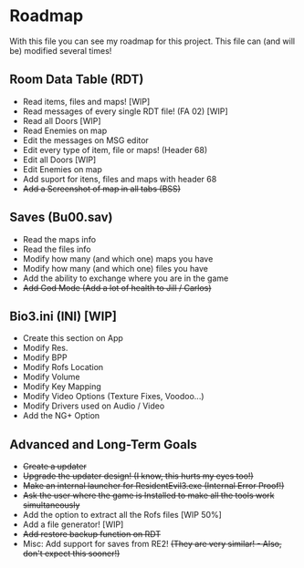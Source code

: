 # Roadmap
With this file you can see my roadmap for this project.
This file can (and will be) modified several times!

## Room Data Table (RDT)
- Read items, files and maps! [WIP]
- Read messages of every single RDT file! (FA 02) [WIP]
- Read all Doors [WIP]
- Read Enemies on map
- Edit the messages on MSG editor
- Edit every type of item, file or maps! (Header 68)
- Edit all Doors [WIP]
- Edit Enemies on map
- Add suport for itens, files and maps with header 68
- ~~Add a Screenshot of map in all tabs (BSS)~~

## Saves (Bu00.sav)
- Read the maps info
- Read the files info
- Modify how many (and which one) maps you have
- Modify how many (and which one) files you have
- Add the ability to exchange where you are in the game
- ~~Add God Mode (Add a lot of health to Jill / Carlos)~~

## Bio3.ini (INI) [WIP]
- Create this section on App
- Modify Res.
- Modify BPP
- Modify Rofs Location
- Modify Volume
- Modify Key Mapping
- Modify Video Options (Texture Fixes, Voodoo...)
- Modify Drivers used on Audio / Video
- Add the NG+ Option

## Advanced and Long-Term Goals
- ~~Create a updater~~
- ~~Upgrade the updater design! (I know, this hurts my eyes too!)~~
- ~~Make an internal launcher for ResidentEvil3.exe (Internal Error Proof!)~~
- ~~Ask the user where the game is Installed to make all the tools work simultaneously~~
- Add the option to extract all the Rofs files [WIP 50%]
- Add a file generator! [WIP]
- ~~Add restore backup function on RDT~~
- Misc: Add support for saves from RE2! ~~(They are very similar! - Also, don't expect this sooner!)~~
